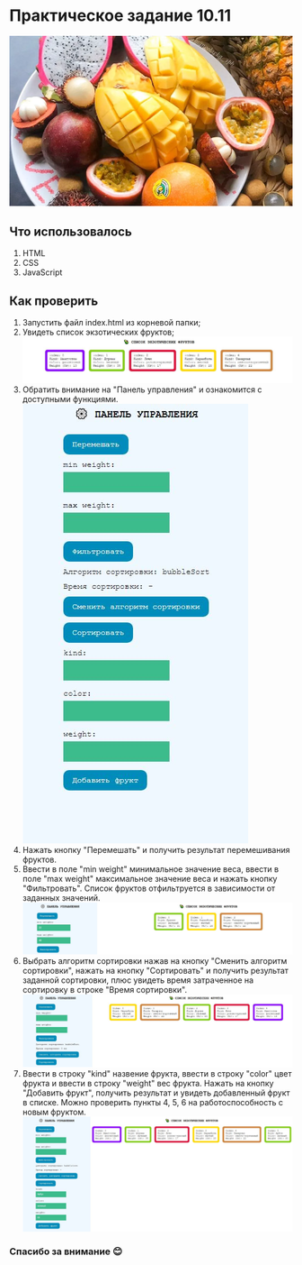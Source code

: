 # Практическое задание 10.11

![img](/img/exfruits.jpg)

## Что использовалось

1. HTML
2. CSS
3. JavaScript

## Как проверить

1. Запустить файл index.html из корневой папки;
2. Увидеть список экзотических фруктов;
![img](/img/list.JPG)
3. Обратить внимание на "Панель управления" и ознакомится с доступными функциями.
![img](/img/panel.JPG)
4. Нажать кнопку "Перемешать" и получить результат перемешивания фруктов.
5. Ввести в поле "min weight" минимальное значение веса, ввести в поле "max weight" максимальное значение веса и нажать кнопку "Фильтровать". Список фруктов отфильтруется в зависимости от заданных значений.
![img](/img/filter.JPG)
6. Выбрать алгоритм сортировки нажав на кнопку "Сменить алгоритм сортировки", нажать на кнопку "Сортировать" и получить результат заданной сортировки, плюс увидеть время затраченное на сортировку в строке "Время сортировки".
![img](/img/sort.JPG)
7. Ввести в строку "kind" назвение фрукта, ввести в строку "color" цвет фрукта и ввести в строку "weight" вес фрукта. Нажать на кнопку "Добавить фрукт", получить результат и увидеть добавленный фрукт в списке. Можно проверить пункты 4, 5, 6 на работоспособность с новым фруктом.
![img](/img/newfruit.JPG)

### Спасибо за внимание :blush: